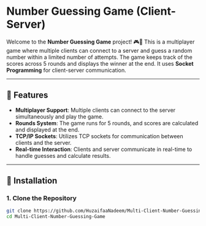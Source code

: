 # Number Guessing Game (Client-Server)

Welcome to the **Number Guessing Game** project! 🎮🎉 This is a multiplayer game where multiple clients can connect to a server and guess a random number within a limited number of attempts. The game keeps track of the scores across 5 rounds and displays the winner at the end. It uses **Socket Programming** for client-server communication.

---

## 🧩 Features
- **Multiplayer Support**: Multiple clients can connect to the server simultaneously and play the game.
- **Rounds System**: The game runs for 5 rounds, and scores are calculated and displayed at the end.
- **TCP/IP Sockets**: Utilizes TCP sockets for communication between clients and the server.
- **Real-time Interaction**: Clients and server communicate in real-time to handle guesses and calculate results.

---

## 🔧 Installation

### 1. Clone the Repository

```bash
git clone https://github.com/HuzaifaaNadeem/Multi-Client-Number-Guessing-Game.git
cd Multi-Client-Number-Guessing-Game
